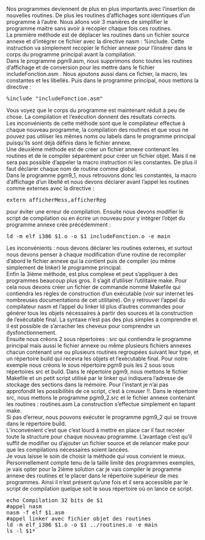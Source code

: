 Nos programmes deviennent de plus en plus importants avec l’insertion de nouvelles routines. De plus les routines d’affichages sont identiques d’un programme à l’autre.  Nous allons voir 3 manières de simplifier le programme maitre sans avoir à recopier chaque fois ces routines.<br>
La première méthode est de déplacer les routines dans un fichier source annexe et d’intégrer ce fichier avec la directive nasm : %include. Cette instruction va simplement recopier le fichier annexe pour l’iinsérer dans le corps du programme principal avant la compilation.<br>
Dans le programme pgm9.asm, nous supprimons donc toutes les routines d’affichage et de conversion pour les mettre dans le fichier includeFonction.asm . Nous ajoutons aussi dans ce fichier, la macro, les constantes et les libellés. Puis dans le programme principal, nous mettons la directive : 
<pre>
%include "includeFonction.asm"
</pre>
Vous voyez que le corps du programme est maintenant réduit à peu de chose. La compilation et l’exécution donnent des résultats corrects. <br>
Les inconvénients de cette méthode sont que le compilateur effectue à chaque nouveau programme, la compilation des routines et que vous ne pouvez pas utiliser les mêmes noms ou labels dans le programme principal puisqu’ils sont déjà définis dans le fichier annexe.<br>
Une deuxième méthode est de créer un fichier annexe contenant les routines et de le compiler séparément pour créer un fichier objet. Mais il ne sera pas possible d’appeler la macro instruction ni les constantes. De plus il faut déclarer chaque nom de routine comme global.<br>
Dans le programme pgm9_1, nous retrouvons donc les constantes, la macro d’affichage d’un libellé et nous devons déclarer avant l’appel les routines comme externes avec la directive :
<pre>
extern afficherMess,afficherReg
</pre>
pour éviter une erreur de compilation.
Ensuite nous devons modifier le script de compilation ou en écrire un nouveau pour y intégrer l’objet du programme annexe crée précédemment :
<pre>
ld -m elf_i386 $1.o -o $1 includeFonction.o -e main
</pre>
Les inconvénients : nous devons déclarer les routines externes, et surtout nous devons penser à chaque modification d’une routine de recompiler d’abord le fichier annexe  qui la contient puis de compiler (ou même simplement de linker) le programme principal.<br>
Enfin la 3ième méthode, est plus complexe et peut s’appliquer à des programmes beaucoup plus gros. Il s’agit d’utiliser l’utilitaire make. Pour cela nous devons créer un fichier de commande nommé Makefile qui contiendra les règles de construction d’un exécutable (voir sur internet les nombreuses documentations de cet utilitaire). On y retrouver l’appel du compilateur nasm et l’appel du linker ld plus d’autres commandes pour générer tous les objets nécessaires à partir des sources et la construction de l’exécutable final.  La syntaxe n’est pas des plus simples à comprendre et il est possible de s’arracher les cheveux pour comprendre un dysfonctionnement.<br>
Ensuite nous créons 2 sous répertoires : src qui contiendra le programme principal mais aussi le fichier annexe ou même plusieurs fichiers annexes chacun contenant une ou plusieurs routines regroupées suivant leur type, et un répertoire build qui recevra les objets et l’exécutable final.
Pour notre exemple nous créons le sous répertoire pgm9 puis les 2 sous sous  répertoires src et build. Dans le répertoire pgm9, nous mettons le fichier Makefile et un petit script utilisé par le linker qui indiquera l’adresse de stockage des sections dans la mémoire. Pour l’instant je n’ai pas approfondit les possibilités de ce script, c’est à creuser !!.
Dans le répertoire src, nous mettons le programme pgm9_2.src et le fichier annexe contenant les routines : routines.asm
La construction s’effectue simplement en tapant make.<br>
Si pas d’erreur, nous pouvons exécuter le programme pgm9_2 qui se trouve dans le répertoire build.<br>
L’inconvénient c’est que c’est lourd à mettre en place car il faut recréer toute la structure pour chaque nouveau programme. L’avantage c’est qu’il suffit de modifier ou d’ajouter un fichier source et de relancer make pour que les compilations nécessaires soient lancées.<br>
Je vous laisse le soin de choisir la méthode qui vous convient le mieux. Personnellement compte tenu de la taille limité des programmes exemples, je vais opter pour la 2ième solution car je vais compiler le programme annexe des routines et le placer dans le répertoire supérieur de mes programmes. Ainsi il n’est présent qu’une fois et il sera accessible par le script de compilation quelque soit le sous répertoire où on lance ce script.
<pre>
echo Compilation 32 bits de $1
#appel nasm
nasm -f elf $1.asm
#appel linker avec fichier objet des routines
ld -m elf_i386 $1.o -o $1 ../routines.o -e main
ls -l $1*
</pre>
